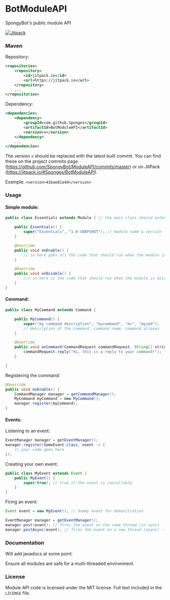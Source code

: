 # BotModuleAPI
SpongyBot's public module API

[![Jitpack](https://jitpack.io/v/Sponges/BotModuleAPI.svg)](https://jitpack.io/#Sponges/BotModuleAPI)

### Maven
Repository:
```xml
<repositories>
	<repository>
		<id>jitpack.io</id>
		<url>https://jitpack.io</url>
	</repository>
	...
</repositories>
```

Dependency:
```xml
<dependencies>
	<dependency>
		<groupId>com.github.Sponges</groupId>
    	<artifactId>BotModuleAPI</artifactId>
    	<version>x</version>
	</dependency>
	...
</dependencies>
```
The version `x` should be replaced with the latest built commit. You can find these on the project commits page (https://github.com/SpongyBot/ModuleAPI/commits/master)
 or on JitPack (https://jitpack.io/#Sponges/BotModuleAPI).

Example: `<version>41bae81a4d</version>`

### Usage
#### Simple module:
```java
public class Essentials extends Module { // the main class should extend Module

    public Essentials() {
        super("Essentials", "1.0-SNAPSHOT"); // module name & version
    }

    @Override
    public void onEnable() {
        // in here goes all the code that should run when the module is enabled
    }

    @Override
    public void onDisable() {
        /// in here is the code that should run when the module is disabled
    }
}
```

#### Command:
```java
public class MyCommand extends Command {

    public MyCommand() {
        super("my command description", "mycommand", "mc", "mycmd");
        // description of the command, command name, command aliases
    }

    @Override
    public void onCommand(CommandRequest commandRequest, String[] strings) {
        commandRequest.reply("Hi, this is a reply to your command!");
    }

}
```

Registering the command:
```java
@Override
public void onEnable() {
    CommandManager manager = getCommandManager();
    MyCommand myCommand = new MyCommand();
    manager.register(myCommand);
}
```

#### Events:
Listening to an event:
```java
EventManager manager = getEventManager();
manager.register(SomeEvent.class, event -> {
    // your code goes here 
});
```

Creating your own event:
```java
public class MyEvent extends Event {
	public MyEvent() {
		super(true); // true if the event is cancellable
	}
}
```

Firing an event:
```java
Event event = new MyEvent(); // dummy event for demonstration

EventManager manager = getEventManager();
manager.post(event); // fires the event on the same thread (in sync)
manager.postAsync(event); // fires the event on a new thread (async) - REQUIRED FOR EVENT CANCELLING
```

### Documentation
Will add javadocs at some point.

Ensure all modules are safe for a multi-threaded environment.

### License
Module API code is licensed under the MIT license. Full text included in the `LICENSE` file.
